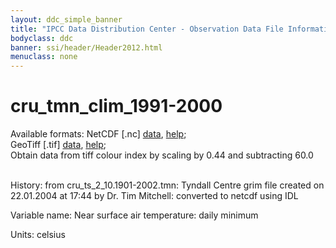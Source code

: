 ```yaml
---
layout: ddc_simple_banner
title: "IPCC Data Distribution Center - Observation Data File Information"
bodyclass: ddc
banner: ssi/header/Header2012.html
menuclass: none
---
```


<h1> cru_tmn_clim_1991-2000 </h1>



Available formats: NetCDF [.nc]
      <a href="http://apps.ipcc-data.org/cgi-bin/downl/cru10_nc/cru_tmn_clim_1991-2000.nc">data</a>,
      <a href="/help/formats.html#netcdf">help</a>; <br/>
      GeoTiff [.tif]
      <a href="http://apps.ipcc-data.org/cgi-bin/downl/cru10_zip/cru_tmn_clim_1991-2000.zip">data</a>,
      <a href="/help/formats.html#geotif">help</a>;<br/>
      Obtain data from tiff colour index by scaling by 0.44 and subtracting 60.0<br/>
       <br/>



History: from cru_ts_2_10.1901-2002.tmn: Tyndall Centre grim file created on 22.01.2004 at 17:44 by Dr. Tim Mitchell: converted to netcdf using IDL <br/>



Variable name: Near surface air temperature: daily minimum <br/>



Units: celsius <br/>



